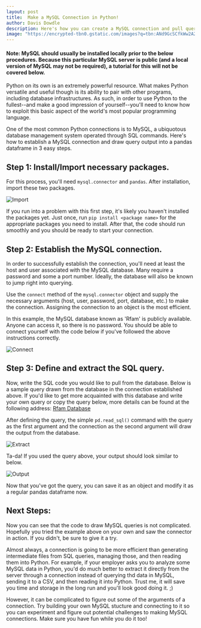 ```yaml
---
layout: post
title:  Make a MySQL Connection in Python!
author: Davis Dowdle
description: Here's how you can create a MySQL connection and pull queries in Python.
image: "https://encrypted-tbn0.gstatic.com/images?q=tbn:ANd9GcSCfkWw2A2cc_wd__da3HxhRZOYTUBevkf0OA&usqp=CAU"
--- 
```


#### Note: MySQL should usually be installed locally prior to the below procedures. Because this particular MySQL server is public (and a local version of MySQL may not be required), a tutorial for this will not be covered below. 

Python on its own is an extremely powerful resource. What makes Python versatile and useful though is its ability to pair with other programs, including database infrastructures. As such, in order to use Python to the fullest--and make a good impression of yourself--you'll need to know how to exploit this basic aspect of the world's most popular programming language. 

One of the most common Python connections is to MySQL, a ubiquotous database management system operated through SQL commands. Here's how to establish a MySQL connection and draw query output into a pandas dataframe in 3 easy steps.

## Step 1: Install/Import necessary packages.

For this process, you'll need `mysql.connector` and `pandas`. After installation, import these two packages.

![Import]({{site.url}}.{{site.baseurl}}/assets/images/blogpic1.png)

If you run into a problem with this first step, it's likely you haven't installed the packages yet. Just once, run `pip install <package name>` for the appropriate packages you need to install. After that, the code should run smoothly and you should be ready to start your connection.

## Step 2: Establish the MySQL connection.

In order to successfully establish the connection, you'll need at least the host and user associated with the MySQL database. Many require a password and some a port number. Ideally, the database will also be known to jump right into querying.

Use the `connect` method of the `mysql.connector` object and supply the necessary arguments (host, user, password, port, database, etc.) to make the connection. Assigning the connection to an object is the most efficient.

In this example, the MySQL database known as 'Rfam' is publicly available. Anyone can access it, so there is no password. You should be able to connect yourself with the code below if you've followed the above instructions correctly.

![Connect]({{site.url}}/{{site.baseurl}}/assets/images/blogpic2.png)

## Step 3: Define and extract the SQL query.

Now, write the SQL code you would like to pull from the database. Below is a sample query drawn from the database in the connection established above. If you'd like to get more acquainted with this database and write your own query or copy the query below, more details can be found at the following address: <a href="https://docs.rfam.org/en/latest/database.html" target="_blank">Rfam Database</a>

After defining the query, the simple `pd.read_sql()` command with the query as the first argument and the connection as the second argument will draw the output from the database.

![Extract]({{site.url}}/{{site.baseurl}}/assets/images/blogpic3.png)

Ta-da! If you used the query above, your output should look similar to below. 

![Output]({{site.url}}/{{site.baseurl}}/assets/images/blogpic4.png)

Now that you've got the query, you can save it as an object and modify it as a regular pandas dataframe now. 

## Next Steps:

Now you can see that the code to draw MySQL queries is not complicated. Hopefully you tried the example above on your own and saw the connector in action. If you didn't, be sure to give it a try. 

Almost always, a connection is going to be more efficient than generating intermediate files from SQL queries, managing those, and then reading them into Python. For example, if your employer asks you to analyze some MySQL data in Python, you'd do much better to extract it directly from the server through a connection instead of querying thd data in MySQL, sending it to a CSV, and then reading it into Python. Trust me, it will save you time and storage in the long run and you'll look good doing it. ;)

However, it can be complicated to figure out some of the arguments of a connection. Try building your own MySQL stucture and connecting to it so you can experiment and figure out potential challenges to making MySQL connections. Make sure you have fun while you do it too!